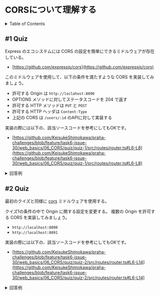 # CORSについて理解する

<!-- START doctoc generated TOC please keep comment here to allow auto update -->
<!-- DON'T EDIT THIS SECTION, INSTEAD RE-RUN doctoc TO UPDATE -->
<details>
<summary>Table of Contents</summary>

- [&#035;1 Quiz](#1-quiz)
- [&#035;2 Quiz](#2-quiz)
- [&#035;3 Quiz](#3-quiz)

</details>
<!-- END doctoc generated TOC please keep comment here to allow auto update -->

## #1 Quiz

Express のエコシステムには CORS の設定を簡単にできるミドルウェアが存在している。

- [https://github.com/expressjs/cors](https://github.com/expressjs/cors)

このミドルウェアを使用して、以下の条件を満たすような CORS を実装してみましょう。

- 許可する Origin は `http://loclahost:8090`
- OPTIONS メソッドに対してステータスコードを 204 で返す
- 許可する HTTP メソッドは `PUT` と `POST`
- 許可する HTTP ヘッダは `Content-Type`
- 上記の CORS は `/users/:id` のAPIに対して実装する

実装の際には以下の、該当ソースコードを参考にしてもOKです。

- [https://github.com/KeisukeShimokawa/praha-challenges/blob/feature/task6-issue-30/web_basics/06_CORS/quiz/quiz-1/src/routes/router.ts#L6-L8](https://github.com/KeisukeShimokawa/praha-challenges/blob/feature/task6-issue-30/web_basics/06_CORS/quiz/quiz-1/src/routes/router.ts#L6-L8)

<details>
<summary>回答例</summary>

</details>

## #2 Quiz

最初のクイズと同様に [cors](https://github.com/expressjs/cors) ミドルウェアを使用する。

クイズ1の条件の中で Origin に関する設定を変更する。
複数の Origin を許可する CORS を実装してみましょう。

- `http://localhost:8090`
- `http://localhost:8091`

実装の際には以下の、該当ソースコードを参考にしてもOKです。

- [https://github.com/KeisukeShimokawa/praha-challenges/blob/feature/task6-issue-30/web_basics/06_CORS/quiz/quiz-2/src/routes/router.ts#L6-L14](https://github.com/KeisukeShimokawa/praha-challenges/blob/feature/task6-issue-30/web_basics/06_CORS/quiz/quiz-2/src/routes/router.ts#L6-L14)

<details>
<summary>回答例</summary>

</details>
